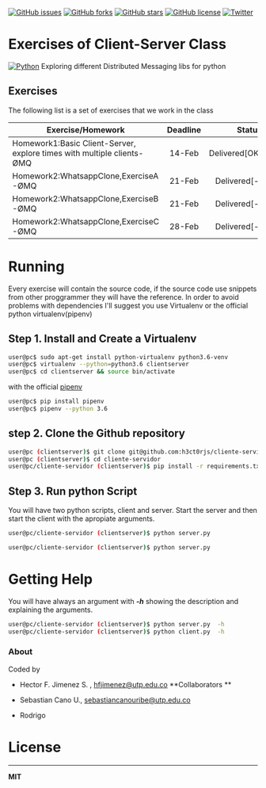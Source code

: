 [![GitHub issues](https://img.shields.io/github/issues/h3ct0rjs/cliente-servidor.svg)](https://github.com/h3ct0rjs/cliente-servidor/issues)
[![GitHub forks](https://img.shields.io/github/forks/h3ct0rjs/cliente-servidor.svg)](https://github.com/h3ct0rjs/cliente-servidor/network)
[![GitHub stars](https://img.shields.io/github/stars/h3ct0rjs/cliente-servidor.svg)](https://github.com/h3ct0rjs/cliente-servidor/stargazers)
[![GitHub license](https://img.shields.io/github/license/h3ct0rjs/cliente-servidor.svg)](https://github.com/h3ct0rjs/cliente-servidor)
[![Twitter](https://img.shields.io/twitter/url/https/github.com/h3ct0rjs/cliente-servidor.svg?style=social)](https://twitter.com/intent/tweet?text=Wow:&url=https%3A%2F%2Fgithub.com%2Fh3ct0rjs%2Fcliente-servidor)
# Exercises of Client-Server Class
[![Python](https://www.python.org/static/community_logos/python-powered-w-100x40.png)](https://www.python.org/)
Exploring different Distributed Messaging libs for python

## Exercises
The following list is a set of exercises that we work in the class

| Exercise/Homework   |      Deadline      |  Status |
|----------|:-------------:|------:|
| Homework1:Basic Client-Server, explore times with multiple clients-ØMQ |  14-Feb | Delivered[OK] |
| Homework2:WhatsappClone,ExerciseA -ØMQ|  21-Feb | Delivered[-] |
| Homework2:WhatsappClone,ExerciseB -ØMQ|  21-Feb | Delivered[-] |
| Homework2:WhatsappClone,ExerciseC -ØMQ|  28-Feb | Delivered[-] |

# Running
Every exercise will contain the source code, if the source code use snippets from other proggrammer they will have the reference. In order to avoid problems with dependencies I'll suggest you use Virtualenv or the official python virtualenv(pipenv)
## Step 1. Install and Create a Virtualenv
```bash
user@pc$ sudo apt-get install python-virtualenv python3.6-venv
user@pc$ virtualenv --python=python3.6 clientserver
user@pc$ cd clientserver && source bin/activate 
```
with the official [pipenv](https://github.com/pypa/pipenv)

```bash
user@pc$ pip install pipenv
user@pc$ pipenv --python 3.6
```

## step 2. Clone the Github repository 
```bash
user@pc (clientserver)$ git clone git@github.com:h3ct0rjs/cliente-servidor.git
user@pc (clientserver)$ cd cliente-servidor
user@pc/cliente-servidor (clientserver)$ pip install -r requirements.txt    #This will install all the requirements
```
## Step 3. Run python Script
You will have two python scripts, client and server. Start the server and then start the client with the apropiate arguments.
```bash
user@pc/cliente-servidor (clientserver)$ python server.py 
```
```bash
user@pc/cliente-servidor (clientserver)$ python server.py 
```

# Getting Help
You will have always an argument with ***-h*** showing the description and explaining the arguments.

```bash
user@pc/cliente-servidor (clientserver)$ python server.py  -h 
user@pc/cliente-servidor (clientserver)$ python client.py  -h 
```

### About 
Coded by
* Hector F. Jimenez S. , hfjimenez@utp.edu.co 
**Collaborators ** 

* Sebastian Cano U., sebastiancanouribe@utp.edu.co
* Rodrigo

# License
----
**MIT**
